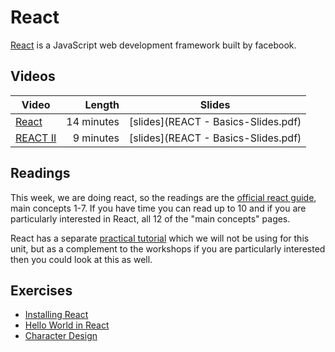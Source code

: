 # React

[React](https://reactjs.org) is a JavaScript web development framework built by facebook.


## Videos

| Video | Length | Slides |
|-------|-------:|--------|
| [React](https://web.microsoftstream.com/video/521dbfc2-0bd1-4f9a-ab90-a3223bdac16b) | 14 minutes | [slides](REACT - Basics-Slides.pdf) |
| [REACT II](https://web.microsoftstream.com/video/521dbfc2-0bd1-4f9a-ab90-a3223bdac16b) | 9 minutes | [slides](REACT - Basics-Slides.pdf) |

## Readings

This week, we are doing react, so the readings are the [official react guide](https://reactjs.org/docs/hello-world.html), main concepts 1-7. If you have time you can read up to 10 and if you are particularly interested in React, all 12 of the "main concepts" pages.

React has a separate [practical tutorial](https://reactjs.org/tutorial/tutorial.html) which we will not be using for this unit, but as a complement to the workshops if you are particularly interested then you could look at this as well.

## Exercises

  - [Installing React](./installing.md)
  - [Hello World in React](./hello.md)
  - [Character Design](./character.md)
